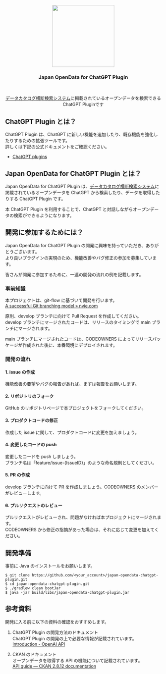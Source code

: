 <div align="center">
    <img src="https://japan-opendata-chatgpt-plugin.fooqoo56.com/logo.png" height="200px" width="200px"/>
    <br />
    <h3>Japan OpenData for ChatGPT Plugin</h3>
    <br />
    <p><a href="https://search.ckan.jp/">データカタログ横断検索システム</a>に掲載されているオープンデータを検索できるChatGPT Pluginです</p>
</div>

## ChatGPT Plugin とは？

ChatGPT Plugin は、ChatGPT に新しい機能を追加したり、既存機能を強化したりするための拡張ツールです。  
詳しくは下記の公式ドキュメントをご確認ください。

-   [ChatGPT plugins](https://openai.com/blog/chatgpt-plugins)

## Japan OpenData for ChatGPT Plugin とは？

Japan OpenData for ChatGPT Plugin は、<a href="https://search.ckan.jp/">データカタログ横断検索システム</a>に掲載されているオープンデータを ChatGPT から検索したり、データを取得したりする ChatGPT Plugin です。

本 ChatGPT Plugin を利用することで、ChatGPT と対話しながらオープンデータの検索ができるようになります。

## 開発に参加するためには？

Japan OpenData for ChatGPT Plugin の開発に興味を持っていただき、ありがとうございます。  
より良いプラグインの実現のため、機能改善やバグ修正の参加を募集しています。

皆さんが開発に参加するために、一連の開発の流れの例を記載します。

### 事前知識

本プロジェクトは、git-flow に基づいて開発を行います。  
[A successful Git branching model » nvie.com](https://nvie.com/posts/a-successful-git-branching-model/)

原則、develop ブランチに向けて Pull Request を作成してください。  
develop ブランチにマージされたコードは、リリースのタイミングで main ブランチにマージされます。

main ブランチにマージされたコードは、CODEOWNERS によってリリースパッケージが作成された後に、本番環境にデプロイされます。

### 開発の流れ

#### 1. issue の作成

機能改善の要望やバグの報告があれば、まずは報告をお願いします。

#### 2. リポジトリのフォーク

GitHub のリポジトリページで本プロジェクトをフォークしてください。

#### 3. プロダクトコードの修正

作成した issue に関して、プロダクトコードに変更を加えましょう。

#### 4. 変更したコードの push

変更したコードを push しましょう。  
ブランチ名は「feature/issue-{IssueID}」のような命名規則としてください。

#### 5. PR の作成

develop ブランチに向けて PR を作成しましょう。CODEOWNERS のメンバーがレビューします。

#### 6. プルリクエストのレビュー

プルリクエストがレビューされ、問題がなければ本プロジェクトにマージされます。  
CODEOWNERS から修正の指摘があった場合は、それに応じて変更を加えてください。

## 開発準備

事前に Java のインストールをお願いします。

```
$ git clone https://github.com/<your_account>/japan-opendata-chatgpt-plugin.git
$ cd japan-opendata-chatgpt-plugin.git
$ ./gradlew clean bootJar
$ java -jar build/libs/japan-opendata-chatgpt-plugin.jar
```

## 参考資料

開発に入る前に以下の資料の確認をおすすめします。

1. ChatGPT Plugin の開発方法のドキュメント  
   ChatGPT Plugin の開発の上で必要な情報が記載されています。  
   [Introduction - OpenAI API](https://platform.openai.com/docs/plugins/introduction)

2. CKAN のドキュメント  
   オープンデータを取得する API の機能について記載されています。  
   [API guide — CKAN 2.8.12 documentation](https://docs.ckan.org/en/2.8/api/)
